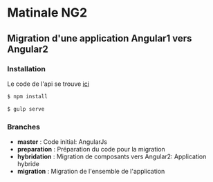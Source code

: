 # Matinale NG2
## Migration d'une application Angular1 vers Angular2

### Installation
Le code de l'api se trouve [ici](https://github.com/kepennar/typescript-blog-api)

```sh
$ npm install

$ gulp serve
```


### Branches

 - **master** : Code initial: AngularJs
 - **preparation** : Préparation du code pour la migration
 - **hybridation** : Migration de composants vers Angular2: Application hybride
 - **migration** : Migration de l'ensemble de l'application
